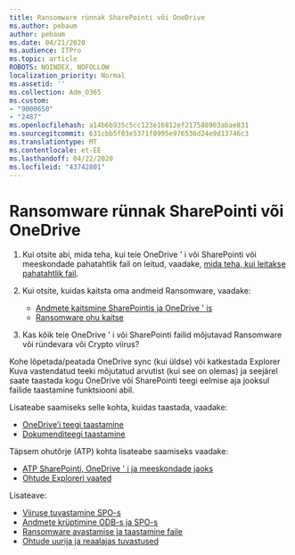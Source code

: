 ```yaml
---
title: Ransomware rünnak SharePointi või OneDrive
ms.author: pebaum
author: pebaum
ms.date: 04/21/2020
ms.audience: ITPro
ms.topic: article
ROBOTS: NOINDEX, NOFOLLOW
localization_priority: Normal
ms.assetid: ''
ms.collection: Adm_O365
ms.custom:
- "9000650"
- "2487"
ms.openlocfilehash: a14b6b935c5cc123e16812ef217588903abae831
ms.sourcegitcommit: 631cbb5f03e5371f0995e976536d24e9d13746c3
ms.translationtype: MT
ms.contentlocale: et-EE
ms.lasthandoff: 04/22/2020
ms.locfileid: "43742801"
---
```

# <a name="ransomware-attack-in-sharepoint-or-onedrive"></a>Ransomware rünnak SharePointi või OneDrive

1.  Kui otsite abi, mida teha, kui teie OneDrive ' i või SharePointi või meeskondade pahatahtlik fail on leitud, vaadake, [mida teha, kui leitakse pahatahtlik fail](https://support.office.com/en-ie/article/what-to-do-when-a-malicious-file-is-found-in-sharepoint-online-onedrive-or-microsoft-teams-01e902ad-a903-4e0f-b093-1e1ac0c37ad2).
2. Kui otsite, kuidas kaitsta oma andmeid Ransomware, vaadake:
    - [Andmete kaitsmine SharePointis ja OneDrive ' is](https://docs.microsoft.com/sharepoint/safeguarding-your-data) 
    - [Ransomware ohu kaitse](https://docs.microsoft.com/windows/security/threat-protection/intelligence/ransomware-malware)    

3.  Kas kõik teie OneDrive ' i või SharePointi failid mõjutavad Ransomware või ründevara või Crypto viirus? 

Kohe lõpetada/peatada OneDrive sync (kui üldse) või katkestada Explorer Kuva vastendatud teeki mõjutatud arvutist (kui see on olemas) ja seejärel saate taastada kogu OneDrive või SharePointi teegi eelmise aja jooksul failide taastamine funktsiooni abil. 

Lisateabe saamiseks selle kohta, kuidas taastada, vaadake:

- [OneDrive’i teegi taastamine](https://support.office.com/article/restore-your-onedrive-fa231298-759d-41cf-bcd0-25ac53eb8a150)
- [Dokumenditeegi taastamine](https://support.office.com/article/restore-a-document-library-317791c3-8bd0-4dfd-8254-3ca90883d39a)

Täpsem ohutõrje (ATP) kohta lisateabe saamiseks vaadake:
- [ATP SharePointi, OneDrive ' i ja meeskondade jaoks](https://docs.microsoft.com/office365/securitycompliance/atp-for-spo-odb-and-teams)
- [Ohtude Exploreri vaated](https://docs.microsoft.com/office365/securitycompliance/threat-explorer-views)

Lisateave:

- [Viiruse tuvastamine SPO-s](https://docs.microsoft.com/office365/securitycompliance/virus-detection-in-spo)</br>
- [Andmete krüptimine ODB-s ja SPO-s](https://docs.microsoft.com/office365/securitycompliance/data-encryption-in-odb-and-spo)</br>
- [Ransomware avastamise ja taastamine faile](https://support.office.com/article/Ransomware-detection-and-recovering-your-files-0d90ec50-6bfd-40f4-acc7-b8c12c73637f)</br>
- [Ohtude uurija ja reaalajas tuvastused](https://docs.microsoft.com/office365/securitycompliance/threat-explorer-views)